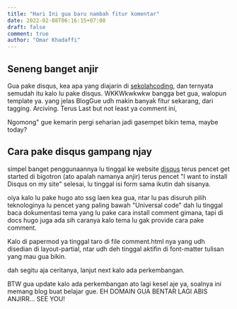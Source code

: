 ```yaml
---
title: "Hari Ini gua baru nambah fitur komentar"
date: 2022-02-08T06:16:15+07:00
draft: false
comment: true
author: "Omar Khadaffi"
---
```


## Seneng banget anjir

Gua pake disqus, kea apa yang diajarin di [sekolahcoding](https://sekolahkoding.com/), dan ternyata semudah itu kalo lu pake disqus. WKKWkwkwkw bangga bet gua, walopun template ya. yang jelas BlogGue udh makin banyak fitur sekarang, dari tagging. Arciving. Terus Last but not least ya comment ini, 

Ngomong" gue kemarin pergi seharian jadi gasempet bikin tema, maybe today?

## Cara pake disqus gampang njay

simpel banget penggunaannya lu tinggal ke website [disqus](https://disqus.com/) terus pencet get started di bigotron (ato apalah namanya anjir) terus pencet "I want to install Disqus on my site" selesai, lu tinggal isi form sama ikutin dah sisanya.

oiya kalo lu pake hugo ato ssg laen kea gua, ntar lu pas disuruh pilih teknologinya lu pencet yang paling bawah "Universal code" dah lu tinggal baca dokumentasi tema yang lu pake cara install comment gimana, tapi di docs hugo juga ada sih caranya kalo tema lu gak provide cara pake comment. 

Kalo di papermod ya tinggal taro di file comment.html nya yang udh disedian di layout-partial, ntar udh deh tinggal aktifin di font-matter tulisan yang mau gua bikin.

dah segitu aja ceritanya, lanjut next kalo ada perkembangan.

BTW gua update kalo ada perkembangan ato lagi kesel aje ya, soalnya ini memang blog buat belajar gue. EH DOMAIN GUA BENTAR LAGI ABIS ANJIRR... SEE YOU!
